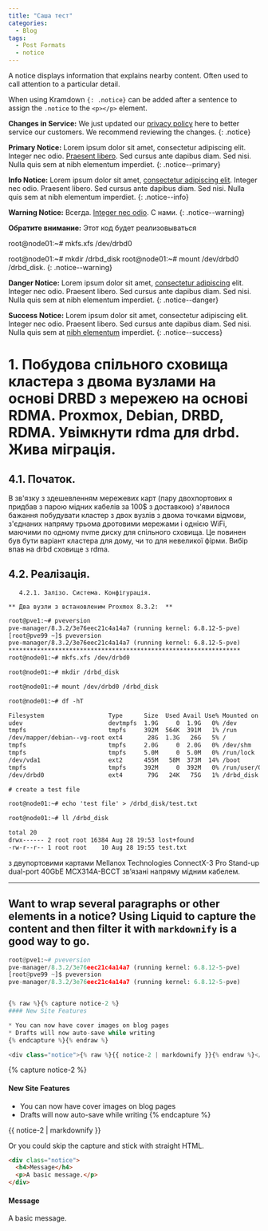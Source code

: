 ```yaml
---
title: "Саша тест"
categories:
  - Blog
tags:
  - Post Formats
  - notice
---
```


A notice displays information that explains nearby content. Often used to call attention to a particular detail.

When using Kramdown `{: .notice}` can be added after a sentence to assign the `.notice` to the `<p></p>` element. 

**Changes in Service:** We just updated our [privacy policy](#) here to better service our customers. We recommend reviewing the changes.
{: .notice}

**Primary Notice:** Lorem ipsum dolor sit amet, consectetur adipiscing elit. Integer nec odio. [Praesent libero](#). Sed cursus ante dapibus diam. Sed nisi. Nulla quis sem at nibh elementum imperdiet.
{: .notice--primary}

**Info Notice:** Lorem ipsum dolor sit amet, [consectetur adipiscing elit](#). Integer nec odio. Praesent libero. Sed cursus ante dapibus diam. Sed nisi. Nulla quis sem at nibh elementum imperdiet.
{: .notice--info}

**Warning Notice:** Всегда. [Integer nec odio](#). С нами.
{: .notice--warning}

**Обратите внимание:** Этот код будет реализовываться <p> root@node01:~# mkfs.xfs /dev/drbd0 </p> root@node01:~# mkdir /drbd_disk root@node01:~# mount /dev/drbd0 /drbd_disk.
{: .notice--warning}

**Danger Notice:** Lorem ipsum dolor sit amet, [consectetur adipiscing](#) elit. Integer nec odio. Praesent libero. Sed cursus ante dapibus diam. Sed nisi. Nulla quis sem at nibh elementum imperdiet.
{: .notice--danger}

**Success Notice:** Lorem ipsum dolor sit amet, consectetur adipiscing elit. Integer nec odio. Praesent libero. Sed cursus ante dapibus diam. Sed nisi. Nulla quis sem at [nibh elementum](#) imperdiet.
{: .notice--success}

# 1.	Побудова спільного сховища кластера з двома вузлами на основі DRBD з мережею на основі RDMA. Proxmox, Debian, DRBD, RDMA. Увімкнути rdma для drbd. Жива міграція.  
 ##  4.1. Початок.
  
  В зв'язку з здешевленням мережевих карт (пару двоxпортових я придбав з парою мідних кабелів за 100$ з доставкою) з'явилося бажання побудувати кластер з двох вузлів з двома точками відмови, з'єднаних напряму трьома дротовими мережами і однією WiFi, маючими по одному nvme диску для спільного сховища. Це повинен  був бути варіант кластера для дому, чи то для невеликої фірми. Вибір впав на drbd сховище з rdma.  

 ##  4.2. Реалізація.
 
       4.2.1. Залізо. Система. Конфігурація.
  
    ** Два вузли з встановленим Proxmox 8.3.2:  **
    
```html
root@pve1:~# pveversion 
pve-manager/8.3.2/3e76eec21c4a14a7 (running kernel: 6.8.12-5-pve)
[root@pve99 ~]$ pveversion
pve-manager/8.3.2/3e76eec21c4a14a7 (running kernel: 6.8.12-5-pve)
*****************************************************************
root@node01:~# mkfs.xfs /dev/drbd0

root@node01:~# mkdir /drbd_disk

root@node01:~# mount /dev/drbd0 /drbd_disk

root@node01:~# df -hT

Filesystem                  Type      Size  Used Avail Use% Mounted on
udev                        devtmpfs  1.9G     0  1.9G   0% /dev
tmpfs                       tmpfs     392M  564K  391M   1% /run
/dev/mapper/debian--vg-root ext4       28G  1.3G   26G   5% /
tmpfs                       tmpfs     2.0G     0  2.0G   0% /dev/shm
tmpfs                       tmpfs     5.0M     0  5.0M   0% /run/lock
/dev/vda1                   ext2      455M   58M  373M  14% /boot
tmpfs                       tmpfs     392M     0  392M   0% /run/user/0
/dev/drbd0                  ext4       79G   24K   75G   1% /drbd_disk

# create a test file

root@node01:~# echo 'test file' > /drbd_disk/test.txt

root@node01:~# ll /drbd_disk

total 20
drwx------ 2 root root 16384 Aug 28 19:53 lost+found
-rw-r--r-- 1 root root    10 Aug 28 19:55 test.txt

```

   з двупортовими картами Mellanox Technologies ConnectX-3 Pro Stand-up dual-port 40GbE MCX314A-BCCT зв’язані напряму мідним кабелем. 





---
Want to wrap several paragraphs or other elements in a notice? Using Liquid to capture the content and then filter it with `markdownify` is a good way to go.
---
```python
root@pve1:~# pveversion 
pve-manager/8.3.2/3e76eec21c4a14a7 (running kernel: 6.8.12-5-pve)
[root@pve99 ~]$ pveversion
pve-manager/8.3.2/3e76eec21c4a14a7 (running kernel: 6.8.12-5-pve)


{% raw %}{% capture notice-2 %}
#### New Site Features

* You can now have cover images on blog pages
* Drafts will now auto-save while writing
{% endcapture %}{% endraw %}

<div class="notice">{% raw %}{{ notice-2 | markdownify }}{% endraw %}</div>
```

{% capture notice-2 %}
#### New Site Features

* You can now have cover images on blog pages
* Drafts will now auto-save while writing
{% endcapture %}

<div class="notice">
  {{ notice-2 | markdownify }}
</div>

Or you could skip the capture and stick with straight HTML.

```html
<div class="notice">
  <h4>Message</h4>
  <p>A basic message.</p>
</div>
```

<div class="notice">
  <h4>Message</h4>
  <p>A basic message.</p>
</div>
